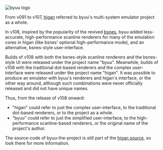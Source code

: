![byuu logo](/images/byuu/logo.png)

From v091 to v107, [higan](../higan/) referred to
byuu's multi-system emulator project as a whole.

In v108,
inspired by the popularity of the revived [bsnes](../bsnes/),
byuu added less-accurate, high-performance scanline renderers
for many of the emulation cores in higan
(like bsnes' optional high-performance mode),
and an alternative, bsnes-style user-interface.

Builds of v108 with both the bsnes-style scanline renderers
and the bsnes-style UI were released under the project name "byuu".
Meanwhile, builds of v108 with the traditional dot-based renderers
and the complex user-interface were released under the project name "higan".
It was possible to produce an emulator
with byuu's renderers and higan's interface,
or the other way around,
although such combinations were never officially released
and did not have unique names.

Thus, from the release of v108 onward:

  - "higan" could refer to just the complex user-interface,
    to the traditional dot-based renderers,
    or to the project as a whole.
  - "byuu" could refer to just the simplified user-interface,
    to the high-performance scanline-based renderers,
    or the original name of the project's author.

The source-code of byuu-the-project
is still part of the [higan source](https://github.com/higan-emu/higan),
so look there for more information.
